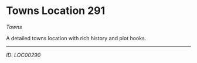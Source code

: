 # Towns Location 291

*Towns*

A detailed towns location with rich history and plot hooks.

---
*ID: LOC00290*